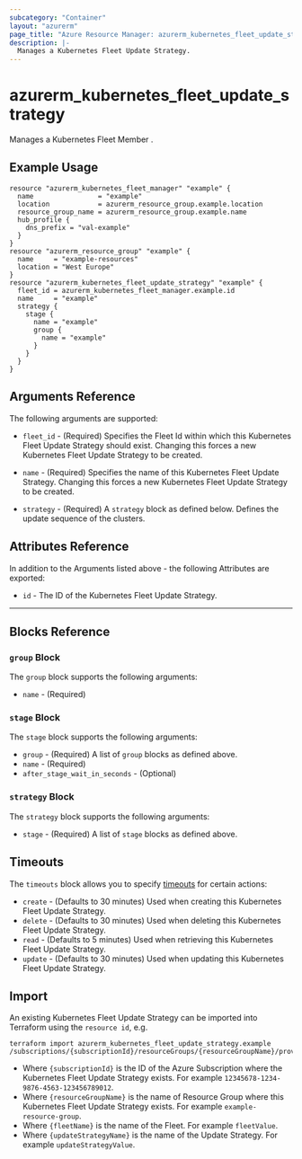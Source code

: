 ```yaml
---
subcategory: "Container"
layout: "azurerm"
page_title: "Azure Resource Manager: azurerm_kubernetes_fleet_update_strategy"
description: |-
  Manages a Kubernetes Fleet Update Strategy.
---
```


<!-- Note: This documentation is generated. Any manual changes will be overwritten -->

# azurerm_kubernetes_fleet_update_strategy

Manages a Kubernetes Fleet Member
.

## Example Usage

```hcl
resource "azurerm_kubernetes_fleet_manager" "example" {
  name                = "example"
  location            = azurerm_resource_group.example.location
  resource_group_name = azurerm_resource_group.example.name
  hub_profile {
    dns_prefix = "val-example"
  }
}
resource "azurerm_resource_group" "example" {
  name     = "example-resources"
  location = "West Europe"
}
resource "azurerm_kubernetes_fleet_update_strategy" "example" {
  fleet_id = azurerm_kubernetes_fleet_manager.example.id
  name     = "example"
  strategy {
    stage {
      name = "example"
      group {
        name = "example"
      }
    }
  }
}
```

## Arguments Reference

The following arguments are supported:

* `fleet_id` - (Required) Specifies the Fleet Id within which this Kubernetes Fleet Update Strategy should exist. Changing this forces a new Kubernetes Fleet Update Strategy to be created.

* `name` - (Required) Specifies the name of this Kubernetes Fleet Update Strategy. Changing this forces a new Kubernetes Fleet Update Strategy to be created.

* `strategy` - (Required) A `strategy` block as defined below. Defines the update sequence of the clusters.

## Attributes Reference

In addition to the Arguments listed above - the following Attributes are exported:

* `id` - The ID of the Kubernetes Fleet Update Strategy.

---

## Blocks Reference

### `group` Block


The `group` block supports the following arguments:

* `name` - (Required) 


### `stage` Block


The `stage` block supports the following arguments:

* `group` - (Required) A list of `group` blocks as defined above. 
* `name` - (Required) 
* `after_stage_wait_in_seconds` - (Optional) 


### `strategy` Block


The `strategy` block supports the following arguments:

* `stage` - (Required) A list of `stage` blocks as defined above.

## Timeouts

The `timeouts` block allows you to specify [timeouts](https://www.terraform.io/docs/configuration/resources.html#timeouts) for certain actions:

* `create` - (Defaults to 30 minutes) Used when creating this Kubernetes Fleet Update Strategy.
* `delete` - (Defaults to 30 minutes) Used when deleting this Kubernetes Fleet Update Strategy.
* `read` - (Defaults to 5 minutes) Used when retrieving this Kubernetes Fleet Update Strategy.
* `update` - (Defaults to 30 minutes) Used when updating this Kubernetes Fleet Update Strategy.

## Import

An existing Kubernetes Fleet Update Strategy can be imported into Terraform using the `resource id`, e.g.

```shell
terraform import azurerm_kubernetes_fleet_update_strategy.example /subscriptions/{subscriptionId}/resourceGroups/{resourceGroupName}/providers/Microsoft.ContainerService/fleets/{fleetName}/updateStrategies/{updateStrategyName}
```

* Where `{subscriptionId}` is the ID of the Azure Subscription where the Kubernetes Fleet Update Strategy exists. For example `12345678-1234-9876-4563-123456789012`.
* Where `{resourceGroupName}` is the name of Resource Group where this Kubernetes Fleet Update Strategy exists. For example `example-resource-group`.
* Where `{fleetName}` is the name of the Fleet. For example `fleetValue`.
* Where `{updateStrategyName}` is the name of the Update Strategy. For example `updateStrategyValue`.